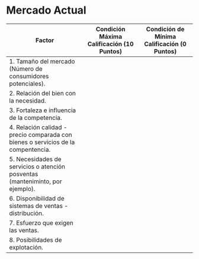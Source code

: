 # Mercado Actual

| Factor | Condición Máxima Calificación (10 Puntos) | Condición de Mínima Calificación (0 Puntos) |
| --- | --- | --- | 
| 1. Tamaño del mercado (Número de consumidores potenciales). | | |
| 2. Relación del bien con la necesidad. | | |
| 3. Fortaleza e influencia de la competencia. | | |
| 4. Relación calidad - precio comparada con bienes o servicios de la compentencia. | | |
| 5. Necesidades de servicios o atención posventas (manteniminto, por ejemplo). | | |
| 6. Disponibilidad de sistemas de ventas - distribución. | | |
| 7. Esfuerzo que exigen las ventas. | | |
| 8. Posibilidades de explotación. | | |